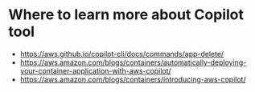 # Where to learn more about Copilot tool

- https://aws.github.io/copilot-cli/docs/commands/app-delete/
- https://aws.amazon.com/blogs/containers/automatically-deploying-your-container-application-with-aws-copilot/
- https://aws.amazon.com/blogs/containers/introducing-aws-copilot/
